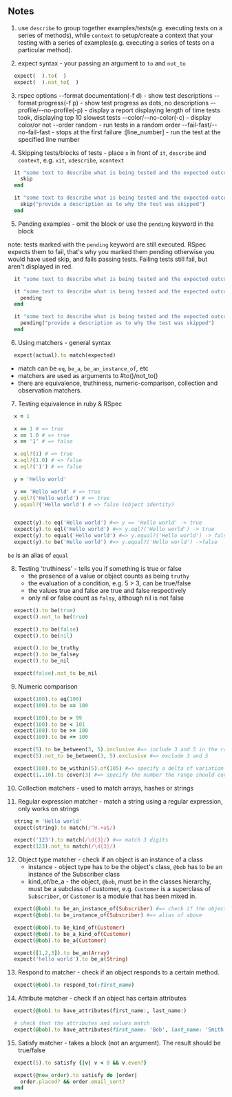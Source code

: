 ## Notes

1. use `describe` to group together examples/tests(e.g. executing tests on a series of methods), while `context` to setup/create a context that your testing with a series of examples(e.g. executing a series of tests on a particular method).

2. expect syntax - your passing an argument to `to` and `not_to`

```ruby
  expect(  ).to(  )
  expect(  ).not_to(  )
```

3. rspec options
    --format documentation(-f d) - show test descriptions
    --format progress(-f p) - show test progress as dots, no descriptions
    --profile/--no-profile(-p) - display a report displaying length of time tests took, displaying top 10 slowest tests
    --color/--no-color(-c) - display color/or not
    --order random - run tests in a random order
    --fail-fast/--no-fail-fast - stops at the first failure
    :[line_number] - run the test at the specified line number

4. Skipping tests/blocks of tests - place `x` in front of `it`, `describe` and `context`, e.g. `xit`, `xdescribe`, `xcontext`

```ruby
  it "some text to describe what is being tested and the expected outcome" do
    skip
  end

  it "some text to describe what is being tested and the expected outcome" do
    skip("provide a description as to why the test was skipped")
  end
```


5. Pending examples - omit the block or use the `pending` keyword in the block

  note: tests marked with the `pending` keyword are still executed. RSpec expects them to fail, that's why you marked them pending otherwise you would have used skip, and fails passing tests. Failing tests still fail, but aren't displayed in red.

```ruby
  it "some text to describe what is being tested and the expected outcome"

  it "some text to describe what is being tested and the expected outcome" do
    pending
  end

  it "some text to describe what is being tested and the expected outcome" do
    pending("provide a description as to why the test was skipped")
  end
```

6. Using matchers - general syntax

```ruby
  expect(actual).to match(expected)
```
  - match can be `eq`, `be_a`, `be_an_instance_of`, etc
  - matchers are used as arguments to #to()/not_to()
  - there are equivalence, truthiness, numeric-comparison, collection and observation matchers.


7. Testing equivalence in ruby & RSpec

```ruby
  x = 1

  x == 1 # => true
  x == 1.0 # => true
  x == '1' # => false

  x.eql?(1) # => true
  x.eql?(1.0) # => false
  x.eql?('1') # => false

  y = 'Hello world'

  y == 'Hello world' # => true
  y.eql?('Hello world') # => true
  y.equal?('Hello world') # => false (object identity)


  expect(y).to eq('Hello world') #=> y == 'Hello world' -> true
  expect(y).to eql('Hello world') #=> y.eql?('Hello world') -> true
  expect(y).to equal('Hello world') #=> y.equal?('Hello world') -> false
  expect(y).to be('Hello world') #=> y.equal?('Hello world') ->false


```
  `be` is an alias of `equal`

8. Testing 'truthiness' - tells you if something is true or false
    - the presence of a value or object counts as being `truthy`
    - the evaluation of a condition, e.g. 5 > 3, can be true/false
    - the values true and false are true and false respectively
    - only nil or false count as `falsy`, although nil is not false

```ruby
  expect().to be(true)
  expect().not_to be(true)

  expect().to be(false)
  expect().to be(nil)

  expect().to be_truthy
  expect().to be_falsey
  expect().to be_nil

  expect(false).not_to be_nil
```

9. Numeric comparison

```ruby
  expect(100).to eq(100)
  expect(100).to be == 100

  expect(100).to be > 99
  expect(100).to be < 101
  expect(100).to be >= 100
  expect(100).to be <= 100

  expect(5).to be_between(3, 5).inclusive #=> include 3 and 5 in the range
  expect(5).not_to be_between(3, 5).exclusive #=> exclude 3 and 5

  expect(100).to be_within(5).of(105) #=> specify a delta of variation
  expect(1..10).to cover(3) #=> specify the number the range should cover
```

10. Collection matchers - used to match arrays, hashes or strings

11. Regular expression matcher - match a string using a regular expression, only works on strings

```ruby
  string = 'Hello world'
  expect(string).to match(/^H.+a$/)

  expect('123').to match(/\d{3}/) #=> match 3 digits
  expect(123).not_to match(/\d{3}/)
```

12. Object type matcher - check if an object is an instance of a class
      - instance - object type has to be the object's class, `@bob` has to be an instance of the Subscriber class
      - kind_of/be_a - the object, `@bob`, must be in the classes hierarchy, must be a subclass of customer, e.g. `Customer` is a superclass of `Subscriber`, or `Customer` is a module that has been mixed in.

```ruby
  expect(@bob).to be_an_instance_of(Subscriber) #=> check if the object is an instance of a class
  expect(@bob).to be_instance_of(Subscriber) #=> alias of above

  expect(@bob).to be_kind_of(Customer)
  expect(@bob).to be_a_kind_of(Customer)
  expect(@bob).to be_a(Customer)

  expect([1,2,3]).to be_an(Array)
  expect('hello world').to be_a(String)
```

13. Respond to matcher - check if an object responds to a certain method.

```ruby
  expect(@bob).to respond_to(:first_name)
```


14. Attribute matcher - check if an object has certain attributes

```ruby
  expect(@bob).to have_attributes(first_name:, last_name:)

  # check that the attributes and values match
  expect(@bob).to have_attributes(first_name: 'Bob', last_name: 'Smith')   
```


15. Satisfy matcher - takes a block (not an argument). The result should be true/false

```ruby
  expect(5).to satisfy {|v| v < 8 && v.even?}

  expect(@new_order).to satisfy do |order|
    order.placed? && order.email_sent?
  end
```
